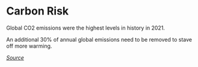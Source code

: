 # Carbon Risk

Global CO2 emissions were the highest levels in history in 2021.

An additional 30% of annual global emissions need to be removed to stave off more warming.



[_Source_](../../formalities/bibliography.md)&#x20;
